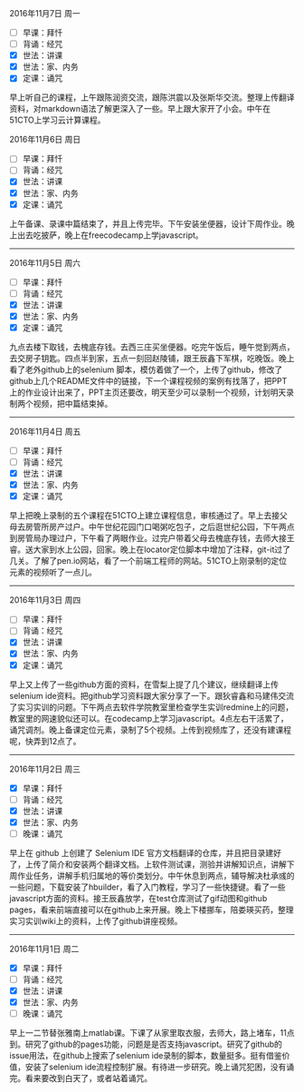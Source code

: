 2016年11月7日 周一
- [ ] 早课：拜忏
- [ ] 背诵：经咒
- [x] 世法：讲课
- [x] 世法：家、内务
- [x] 定课：诵咒

早上听自己的课程，上午跟陈润资交流，跟陈洪震以及张斯华交流。整理上传翻译资料，对markdown语法了解更深入了一些。早上跟大家开了小会。中午在51CTO上学习云计算课程。

2016年11月6日 周日
- [ ] 早课：拜忏
- [ ] 背诵：经咒
- [x] 世法：讲课
- [x] 世法：家、内务
- [x] 定课：诵咒

上午备课、录课中篇结束了，并且上传完毕。下午安装坐便器，设计下周作业。晚上出去吃披萨，晚上在freecodecamp上学javascript。

---
2016年11月5日 周六
- [ ] 早课：拜忏
- [ ] 背诵：经咒
- [x] 世法：讲课
- [x] 世法：家、内务
- [x] 定课：诵咒

九点去楼下取钱，去槐底存钱。去西三庄买坐便器。吃完午饭后，睡午觉到两点，去交房子钥匙。四点半到家，五点一刻回赵陵铺，跟王辰鑫下军棋，吃晚饭。晚上看了老外github上的selenium 脚本，模仿着做了一个，上传了github，修改了github上几个README文件中的链接，下一个课程视频的案例有找落了，把PPT上的作业设计出来了，PPT主页还要改，明天至少可以录制一个视频，计划明天录制两个视频，把中篇结束掉。

---
2016年11月4日 周五
- [ ] 早课：拜忏
- [ ] 背诵：经咒
- [x] 世法：讲课
- [x] 世法：家、内务
- [x] 定课：诵咒

早上把晚上录制的五个课程在51CTO上建立课程信息，审核通过了。早上去接父母去房管所房产过户。中午世纪花园门口喝粥吃包子，之后逛世纪公园，下午两点到房管局办理过户，下午看了两眼作业。过完户带着父母去槐底存钱，去师大接王睿。送大家到水上公园，回家。晚上在locator定位脚本中增加了注释，git-it过了几关。了解了pen.io网站，看了一个前端工程师的网站。51CTO上刚录制的定位元素的视频听了一点儿。

---
2016年11月3日 周四
- [ ] 早课：拜忏
- [ ] 背诵：经咒
- [x] 世法：讲课
- [x] 世法：家、内务
- [x] 定课：诵咒

早上又上传了一些github方面的资料，在雪梨上提了几个建议，继续翻译上传selenium ide资料。把github学习资料跟大家分享了一下。跟狄睿鑫和马建伟交流了实习实训的问题。下午两点去软件学院教室里检查学生实训redmine上的问题，教室里的网速貌似还可以。在codecamp上学习javascript。4点左右干活累了，诵咒调剂。晚上备课定位元素，录制了5个视频。上传到视频库了，还没有建课程呢，快弄到12点了。

---
2016年11月2日 周三
- [x] 早课：拜忏
- [ ] 背诵：经咒
- [x] 世法：讲课
- [x] 世法：家、内务
- [ ] 晚课：诵咒

早上在 github 上创建了 Selenium IDE 官方文档翻译的仓库，并且把目录建好了，上传了简介和安装两个翻译文档。上软件测试课，测验并讲解知识点，讲解下周作业任务，讲解手机归属地的等价类划分。中午休息到两点，辅导解决杜承彧的一些问题，下载安装了hbuilder，看了入门教程，学习了一些快捷键。看了一些javascript方面的资料。接王辰鑫放学，在test仓库测试了gif动图和github pages，看来前端直接可以在github上来开展。晚上下楼挪车，陪娄瑛买药，整理实习实训wiki上的资料，上传了github讲座视频。

---
2016年11月1日 周二
- [x] 早课：拜忏
- [ ] 背诵：经咒
- [x] 世法：讲课
- [x] 世法：家、内务
- [ ] 晚课：诵咒

早上一二节替张雅南上matlab课。下课了从家里取衣服，去师大，路上堵车，11点到。研究了github的pages功能，问题是是否支持javascript。研究了github的issue用法，在github上搜索了selenium ide录制的脚本，数量挺多。挺有借鉴价值，安装了selenium ide流程控制扩展。有待进一步研究。晚上诵咒犯困，没有诵完。看来要改到白天了，或者站着诵咒。

